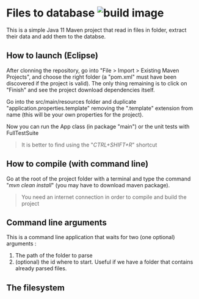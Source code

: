 # Files to database ![build image](https://github.com/M1-SynthesisProject-SmartDrone/pds-files-to-db/workflows/Java%20CI%20with%20Maven/badge.svg)



This is a simple Java 11 Maven project that read in files in folder, extract their data and add them to the databse.

## How to launch (Eclipse)

After clonning the repository, go into "File > Import > Existing Maven Projects", and choose the right folder 
(a "pom.xml" must have been discovered if the project is valid). 
The only thing remaining is to click on "Finish" and see the project download dependencies itself.

Go into the src/main/resources folder and duplicate "application.properties.template" removing the ".template" extension from name 
(this will be your own properties for the project).

Now you can run the App class (in package "main") or the unit tests with FullTestSuite

> It is better to find using the "*CTRL+SHIFT+R*" shortcut

## How to compile (with command line)

Go at the root of the project folder with a terminal and type the command "*mvn clean install*" (you may have to download maven package).

> You need an internet connection in order to compile and build the project 

## Command line arguments

This is a command line application that waits for two (one optional) arguments :

 1. The path of the folder to parse
 2. (optional) the id where to start. Useful if we have a folder that contains already parsed files.

## The filesystem

